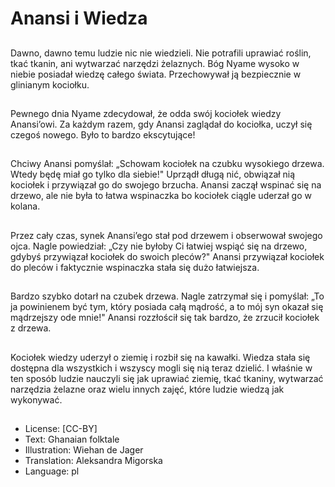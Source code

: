 # Anansi i Wiedza

##
Dawno, dawno temu ludzie nic nie wiedzieli. Nie potrafili uprawiać roślin, tkać tkanin, ani wytwarzać narzędzi żelaznych. Bóg Nyame wysoko w niebie posiadał wiedzę całego świata. Przechowywał ją bezpiecznie w glinianym kociołku.

##
Pewnego dnia Nyame zdecydował, że odda swój kociołek wiedzy Anansi’owi. Za każdym razem, gdy Anansi zaglądał do kociołka, uczył się czegoś nowego. Było to bardzo ekscytujące!

##
Chciwy Anansi pomyślał: „Schowam kociołek na czubku wysokiego drzewa. Wtedy będę miał go tylko dla siebie!" Uprządł długą nić, obwiązał nią kociołek i przywiązał go do swojego brzucha. Anansi zaczął wspinać się na drzewo, ale nie była to łatwa wspinaczka bo kociołek ciągle uderzał go w kolana.

##
Przez cały czas, synek Anansi’ego stał pod drzewem i obserwował swojego ojca. Nagle powiedział: „Czy nie byłoby Ci łatwiej wspiąć się na drzewo, gdybyś przywiązał kociołek do swoich pleców?" Anansi przywiązał kociołek do pleców i faktycznie wspinaczka stała się dużo łatwiejsza.

##
Bardzo szybko dotarł na czubek drzewa. Nagle zatrzymał się i pomyślał: „To ja powinienem być tym, który posiada całą mądrość, a to mój syn okazał się mądrzejszy ode mnie!" Anansi rozzłościł się tak bardzo, że zrzucił kociołek z drzewa.

##
Kociołek wiedzy uderzył o ziemię i rozbił się na kawałki. Wiedza stała się dostępna dla wszystkich i wszyscy mogli się nią teraz dzielić. I właśnie w ten sposób ludzie nauczyli się jak uprawiać ziemię, tkać tkaniny, wytwarzać narzędzia żelazne oraz wielu innych zajęć, które ludzie wiedzą jak wykonywać.

##
* License: [CC-BY]
* Text: Ghanaian folktale
* Illustration: Wiehan de Jager
* Translation: Aleksandra Migorska
* Language: pl
